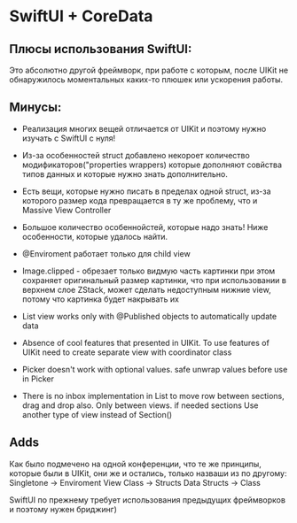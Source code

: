 #  SwiftUI + CoreData

  ## Плюсы использования SwiftUI: 
  Это абсолютно другой фреймворк, при работе с которым, после UIKit не обнаружилось моментальных каких-то плюшек или ускорения работы.
  
   ## Минусы:
  - Реализация многих вещей отличается от UIKit и поэтому нужно изучать с SwiftUI с нуля!
  - Из-за особенностей struct добавлено некороет количество модификаторов("properties wrappers) которые дополняют совйства типов данных и которые нужно знать дополнительно.
  - Есть вещи, которые нужно писать в пределах одной struct, из-за которого размер кода превращается в ту же проблему, что и Massive View Controller  
  
  - Большое количество особеннойстей, которые надо знать! Ниже особенности, которые удалось найти. 
  
 - @Enviroment работает только для child view
 - Image.clipped - обрезает только видмую часть картинки при этом сохраняет оригинальный размер картинки, что при использовании в верхнем слое ZStack, может сделать недоступным нижние view, потому что картинка будет накрывать их
 - List view works only with @Published objects to automatically update data
 - Absence of cool features that presented in UIKit. To use features of UIKit need to create separate view with coordinator class
 - Picker doesn't work with optional values. safe unwrap values before use in Picker
 - There is no inbox implementation in List to move row between sections, drag and drop also. Only between views. if needed sections Use another type of view instead of Section()
 
 ## Adds
 
 Как было подмечено на одной конференции, что те же принципы, которые были в UIKit, они же и остались, только назваши из по другому:
 Singletone -> Enviroment
 View  Class -> Structs
 Data  Structs -> Class
 
 SwiftUI по прежнему требует использования предыдущих фреймворков и поэтому нужен бриджинг) 
  

